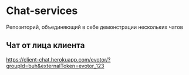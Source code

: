 # Chat-services
Репозиторий, объединяющий в себе демонстрации нескольких чатов

## Чат от лица клиента
https://client-chat.herokuapp.com/evotor/?groupId=buh&externalToken=evotor_123
